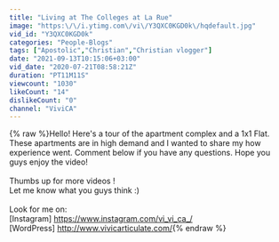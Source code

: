 ```yaml
---
title: "Living at The Colleges at La Rue"
image: "https:\/\/i.ytimg.com\/vi\/Y3QXC0KGD0k\/hqdefault.jpg"
vid_id: "Y3QXC0KGD0k"
categories: "People-Blogs"
tags: ["Apostolic","Christian","Christian vlogger"]
date: "2021-09-13T10:15:06+03:00"
vid_date: "2020-07-21T08:58:21Z"
duration: "PT11M11S"
viewcount: "1030"
likeCount: "14"
dislikeCount: "0"
channel: "ViviCA"
---
```

{% raw %}Hello! Here's a tour of the apartment complex and a 1x1 Flat. These apartments are in high demand and I wanted to share my how experience went. Comment below if you have any questions. Hope you guys enjoy the video!<br /><br />Thumbs up for more videos !<br />Let me know what you guys think :)<br /><br />Look for me on:<br />[Instagram] <a rel="nofollow" target="blank" href="https://www.instagram.com/vi_vi_ca_/">https://www.instagram.com/vi_vi_ca_/</a><br />[WordPress] <a rel="nofollow" target="blank" href="http://www.vivicarticulate.com/">http://www.vivicarticulate.com/</a>{% endraw %}
